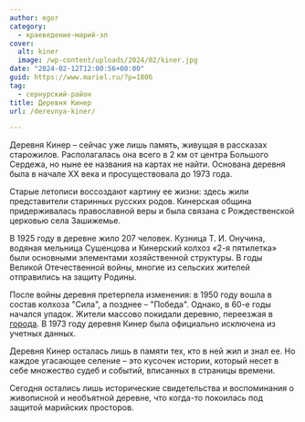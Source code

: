 ```yaml
---
author: egor
category:
  - краеведение-марий-эл
cover:
  alt: kiner
  image: /wp-content/uploads/2024/02/kiner.jpg
date: "2024-02-12T12:00:56+00:00"
guid: https://www.mariel.ru/?p=1806
tag:
  - сернурский-район
title: Деревня Кинер
url: /derevnya-kiner/

---
```

Деревня Кинер – сейчас уже лишь память, живущая в рассказах старожилов. Располагалась она всего в 2 км от центра Большого Сердежа, но ныне ее названия на картах не найти. Основана деревня была в начале XX века и просуществовала до 1973 года.

Старые летописи воссоздают картину ее жизни: здесь жили  представители старинных русских родов. Кинерская община придерживалась православной веры и была связана с Рождественской церковью села Зашижемье.

В 1925 году в деревне жило 207 человек. Кузница Т. И. Онучина, водяная мельница Сушенцова и Кинерский колхоз «2-я пятилетка» были основными элементами хозяйственной структуры. В годы Великой Отечественной войны, многие из сельских жителей отправились на защиту Родины.

После войны деревня претерпела изменения: в 1950 году вошла в состав колхоза "Сила", а позднее – "Победа". Однако, в 60-е годы начался упадок. Жители массово покидали деревню, переезжая в [города](/kozmodemyansk/). В 1973 году деревня Кинер была официально исключена из учетных данных.

Деревня Кинер осталась лишь в памяти тех, кто в ней жил и знал ее. Но каждое угасающее селение – это кусочек истории, который несет в себе множество судеб и событий, вписанных в страницы времени.

Сегодня остались лишь исторические свидетельства и воспоминания о живописной и необъятной деревне, что когда-то покоилась под защитой марийских просторов.
